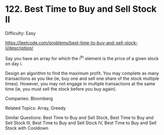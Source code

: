 # 122. Best Time to Buy and Sell Stock II

Difficulty: Easy

https://leetcode.com/problems/best-time-to-buy-and-sell-stock-ii/description/

Say you have an array for which the i<sup>th</sup> element is the price of a given stock on day i.

Design an algorithm to find the maximum profit. You may complete as many transactions as you like (ie, buy one and sell one share of the stock multiple times). However, you may not engage in multiple transactions at the same time (ie, you must sell the stock before you buy again).

Companies: Bloomberg

Related Topics: Array, Greedy

Similar Questions: Best Time to Buy and Sell Stock, Best Time to Buy and Sell Stock III, Best Time to Buy and Sell Stock IV, Best Time to Buy and Sell Stock with Cooldown

